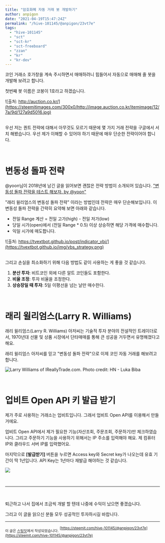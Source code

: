 ```yaml
---
title: "암호화폐 자동 거래 봇 개발하기"
author: anpigon
date: "2021-04-19T15:47:24Z"
permalink: "/hive-101145/@anpigon/23vt7e"
tags:
  - "hive-101145"
  - "sct"
  - "sct-kr"
  - "sct-freeboard"
  - "zzan"
  - "kr"
  - "kr-dev"
---
```

코인 거래소 호가창을 계속 주시하면서 매매하려니 힘들어서 자동으로 매매해 줄 봇을 개발해 보려고 합니다. 

첫번째 봇 이름은 코봉이 1호라고 하겠습니다. 

![출처: http://auction.co.kr/](https://steemitimages.com/300x0/http://image.auction.co.kr/itemimage/12/7a/9d/127a9d5016.jpg)

<br>우선 저는 퀀트 전략에 대해서 아무것도 모르기 때문에 몇 가지 거래 전략을 구글에서 서치 해봤습니다. 우선 제가 이해할 수 있어야 하기 때문에 매우 단순한 전략이어야 합니다.

<br>

# 변동성 돌파 전략

@yoon님이 2018년에 남긴 글을 읽어보면 괜찮은 전략 방법이 소개되어 있습니다. ["변동성 돌파 전략을 테스트 해보자. by @yoon"](https://steemit.com/kr/@yoon/682bb3) 

"래리 윌리엄스의 변동성 돌파 전략" 이라는 방법인데 전략은 매우 단순해보입니다. 이 변동성 돌파 전략을 간략히 요약해 보면 아래와 같습니다.

- 전일 Range 계산 = 전일 고가(high) - 전일 저가(low)
- 당일 시가(open)에서 (전일 Range * 0.5) 이상 상승하면 해당 가격에 매수합니다.
- 익일 시가에 매도합니다.

![출처: https://tvextbot.github.io/post/indicator_vbi/](https://tvextbot.github.io/img/vbs_strategy.png)

<br>그리고 손실을 최소화하기 위해 다음 방법도 같이 사용하는 게 좋을 것 같습니다.

1. **분산 투자**: 비트코인 외에 다른 알트 코인들도 포함한다.
2. **비율 조정**: 투자 비율을 조정한다.
3. **상승장일 때 투자**: 5일 이평선을 넘는 날만 매수한다.

<br>

# 래리 윌리엄스(Larry R. Williams)

래리 윌리엄스(Larry R. Williams) 아저씨는 기술적 투자 분야의 전설적인 트레이더로서, 1970년대 선물 및 상품 시장에서 단타매매를 통해 큰 성공을 거두면서 유명해졌다고 해요. 

래리 윌리엄스 아저씨를 믿고 "변동성 돌파 전략"으로 이제 코인 자동 거래를 해보려고 합니다.

![Larry Williams of IReallyTrade.com. Photo credit: HN - Luka Biba](https://images.mktw.net/im-259645?width=1260&size=1.6284987277353689)

<br>

# 업비트 Open API 키 발급 받기

제가 주로 사용하는 거래소는 업비트입니다. 그래서 업비트 Open API를 이용해서 만들 거에요.

업비트 Open API에서 제가 필요한 기능(자산조회, 주문조회, 주문하기)만 체크하였습니다. 그리고 주문하기 기능을 사용하기 위해서는 IP 주소를 입력해야 해요. 제 컴퓨터 IP와 클라우드 서버 IP를 입력했어요. 

마지막으로 **[발급받기]** 버튼을 누르면 Access key와 Secret key가 나오는데 유효 기간이 딱 1년입니다. API Key는 1년마다 재발급 해야하는 것 같습니다.

![](https://i.esdrop.com/d/TOsMLMs0R7.png)

<br>

---

<br>

퇴근하고 나서 집에서 조금씩 개발 할 텐데 나중에 수익이 났으면 좋겠습니다.

그리고 이 글을 읽으신 분들 모두 성공적인 투자하시길 바랍니다.

<hr>

<sub>이 글은 [스팀잇](https://steemit.com/trending/hive-196917)에서 작성되었습니다.</sub>
<sup>[https://steemit.com/hive-101145/@anpigon/23vt7e](https://steemit.com/hive-101145/@anpigon/23vt7e)</sup>